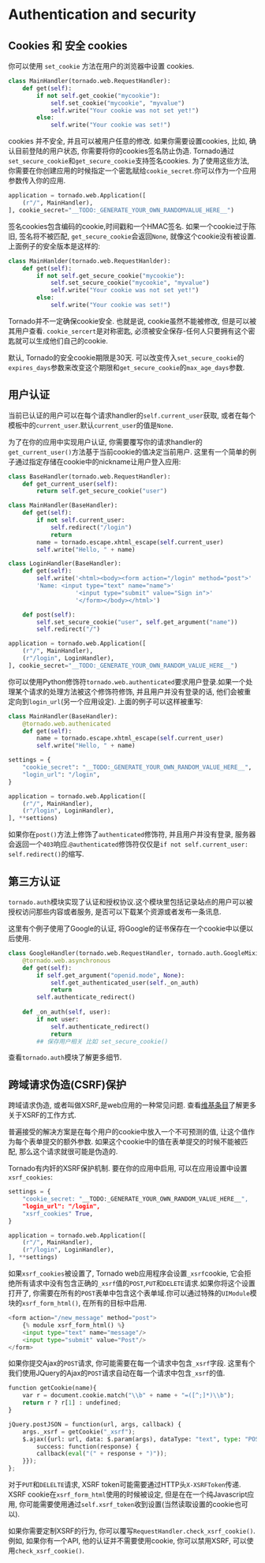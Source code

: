 # Authentication and security

## Cookies 和 安全 cookies

你可以使用 `set_cookie` 方法在用户的浏览器中设置 cookies.

```python
class MainHandler(tornado.web.RequestHandler):
    def get(self):
        if not self.get_cookie("mycookie"):
            self.set_cookie("mycookie", "myvalue")
            self.write("Your cookie was not set yet!")
        else:
            self.write("Your cookie was set!")
```

cookies 并不安全, 并且可以被用户任意的修改. 如果你需要设置cookies, 比如, 确认目前登陆的用户状态, 你需要将你的cookies签名防止伪造. Tornado通过`set_secure_cookie`和`get_secure_cookie`支持签名cookies. 为了使用这些方法, 你需要在你创建应用的时候指定一个密匙赋给`cookie_secret`.你可以作为一个应用参数传入你的应用.

<!--more-->
```python
application = tornado.web.Application([
	(r"/", MainHandler),
], cookie_secret="__TODO:_GENERATE_YOUR_OWN_RANDOMVALUE_HERE__")
```

签名cookies包含编码的cookie,时间戳和一个HMAC签名. 如果一个cookie过于陈旧, 签名将不被匹配, `get_secure_cookie`会返回`None`, 就像这个cookie没有被设置. 上面例子的安全版本是这样的:

```python
class MainHanlder(tornado.web.RequestHanlder):
	def get(self):
		if not self.get_secure_cookie("mycookie"):
			self.set_secure_cookie("mycookie", "myvalue")
			self.write("Your cookie was not set yet!")
		else:
			self.write("Your cookie was set!")
```

Tornado并不一定确保cookie安全. 也就是说, cookie虽然不能被修改, 但是可以被其用户查看. `cookie_sercert`是对称密匙, 必须被安全保存-任何人只要拥有这个密匙就可以生成他们自己的cookie.

默认, Tornado的安全cookie期限是30天. 可以改变传入`set_secure_cookie`的`expires_days`参数来改变这个期限和`get_secure_cookie`的`max_age_days`参数. 

## 用户认证

当前已认证的用户可以在每个请求handler的`self.current_user`获取, 或者在每个模板中的`current_user`.默认`current_user`的值是`None`.

为了在你的应用中实现用户认证, 你需要覆写你的请求handler的`get_current_user()`方法基于当前cookie的值决定当前用户. 这里有一个简单的例子通过指定存储在cookie中的nickname让用户登入应用:

```python
class BaseHandler(tornado.web.RequestHandler):
	def get_current_user(self):
		return self.get_secure_cookie("user")

class MainHandler(BaseHandler):
	def get(self):
		if not self.current_user:
			self.redirect("/login")
			return
		name = tornado.escape.xhtml_escape(self.current_user)
		self.write("Hello, " + name)

class LoginHandler(BaseHandler):
	def get(self):
		self.write('<html><body><form action="/login" method="post">'
		'Name: <input type="text" name="name">'
                   '<input type="submit" value="Sign in">'
                   '</form></body></html>')

	def post(self):
		self.set_secure_cookie("user", self.get_argument("name"))
		self.redirect("/")

application = tornado.web.Application([
	(r"/", MainHandler),
	(r"/login", LoginHandler),
], cookie_secret="__TODO:_GENERATE_YOUR_OWN_RANDOM_VALUE_HERE__")
```

你可以使用Python修饰符`tornado.web.authenticated`要求用户登录.如果一个处理某个请求的处理方法被这个修饰符修饰, 并且用户并没有登录的话, 他们会被重定向到`login_url`(另一个应用设定). 上面的例子可以这样被重写:

```python
class MainHandler(BaseHandler):
	@tornado.web.authenicated
	def get(self):
		name = tornado.escape.xhtml_escape(self.current_user)
		self.write("Hello, " + name)

settings = {
	"cookie_secret": "__TODO:_GENERATE_YOUR_OWN_RANDOM_VALUE_HERE__",
	"login_url": "/login",
}

application = tornado.web.Application([
	(r"/", MainHandler),
	(r"/login", LoginHandler),
], **settions)
```

如果你在`post()`方法上修饰了`authenticated`修饰符, 并且用户并没有登录, 服务器会返回一个`403`响应.`@authenticated`修饰符仅仅是`if not self.current_user: self.redirect()`的缩写.

## 第三方认证

`tornado.auth`模块实现了认证和授权协议.这个模块里包括记录站点的用户可以被授权访问那些内容或者服务, 是否可以下载某个资源或者发布一条讯息.

这里有个例子使用了Google的认证, 将Google的证书保存在一个cookie中以便以后使用.

```python
class GoogleHandler(tornado.web.RequestHandler, tornado.auth.GoogleMixin):
	@tornado.web.asynchronous
	def get(self):
		if self.get_argument("openid.mode", None):
			self.get_authenticated_user(self._on_auth)
			return
		self.authenticate_redirect()
	
	def _on_auth(self, user):
		if not user:
			self.authenticate_redirect()
			return
		## 保存用户相关 比如 set_secure_cookie()
```

查看`tornado.auth`模块了解更多细节.

## 跨域请求伪造(CSRF)保护

跨域请求伪造, 或者叫做XSRF,是web应用的一种常见问题. 查看[维基条目](http://en.wikipedia.org/wiki/Cross-site_request_forgery)了解更多关于XSRF的工作方式.

普遍接受的解决方案是在每个用户的cookie中放入一个不可预测的值, 让这个值作为每个表单提交的额外参数. 如果这个cookie中的值在表单提交的时候不能被匹配, 那么这个请求就很可能是伪造的.

Tornado有内奸的XSRF保护机制. 要在你的应用中启用, 可以在应用设置中设置`xsrf_cookies`:

```python
settings = {
	"cookie_secret: "__TODO:_GENERATE_YOUR_OWN_RANDOM_VALUE_HERE__",
	"login_url": "/login",
	"xsrf_cookies" True,
}

application = tornado.web.Application([
	(r"/", MainHandler),
	(r"/login", LoginHandler),
], **settings)
```

如果`xsrf_cookies`被设置了, Tornado web应用程序会设置`_xsrf`cookie, 它会拒绝所有请求中没有包含正确的`_xsrf`值的`POST`,`PUT`和`DELETE`请求.如果你将这个设置打开了, 你需要在所有的`POST`表单中包含这个表单域.你可以通过特殊的`UIModule`模块的`xsrf_form_html()`, 在所有的目标中启用.

```python
<form action="/new_message" method="post">
	{% module xsrf_form_html() %}
	<input type="text" name="message"/>
	<input type="submit" value="Post"/>
</form>
```

如果你提交Ajax的`POST`请求, 你可能需要在每一个请求中包含`_xsrf`字段. 这里有个我们使用JQuery的Ajax的`POST`请求自动在每一个请求中包含`_xsrf`的值.

```python
function getCookie(name){
	var r = document.cookie.match("\\b" + name + "=([^;]*)\\b");
	return r ? r[1] : undefined;
}

jQuery.postJSON = function(url, args, callback) {
	args._xsrf = getCookie("_xsrf");
	$.ajax({url: url, data: $.param(args), dataType: "text", type: "POST",
		success: function(response) {
		callback(eval("(" + response + ")"));
	}});
};
```

对于`PUT`和`DELELTE`请求, XSRF token可能需要通过HTTP头`X-XSRFToken`传递. XSRF cookie在`xsrf_form_html`使用的时候被设定, 但是在在一个纯Javascript应用, 你可能需要使用通过`self.xsrf_token`收到设置(当然读取设置的cookie也可以).

如果你需要定制XSRF的行为, 你可以覆写`RequestHandler.check_xsrf_cookie()`. 例如, 如果你有一个API, 他的认证并不需要使用cookie, 你可以禁用XSRF, 可以使用`check_xsrf_cookie()`. 
